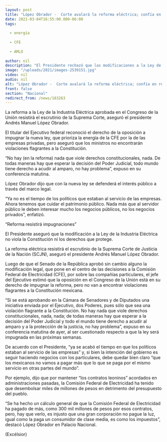```yaml
---
layout: post
title: "López Obrador -  Corte avalará la reforma eléctrica; confía en revés legal a opositores"
date: 2021-03-04T16:55:00.000-06:00
tags:
  
  - energía
  
  - CFE
  
  - AMLO
  
author: nil
description: "El Presidente rechazó que las modificaciones a la Ley de la Industria Eléctrica aprobadas por el Congreso caigan en la ilegalidad, por lo que confió en que las impugnaciones de la oposición no prosperen"
image: "/uploads/2021/images-2539151.jpg"
video: nil
audio: nil
alt: "López Obrador -  Corte avalará la reforma eléctrica; confía en revés legal a opositores"
front: false
section: "Nacional"
redirect_from: /news/183263
---
```


La reforma a la Ley de la Industria Eléctrica aprobada en el Congreso de la Unión resistirá el escrutinio de la Suprema Corte, aseguró el presidente Andrés Manuel López Obrador.

El titular del Ejecutivo federal reconoció el derecho de la oposición a impugnar la nueva ley, que prioriza la energía de la CFE por la de las empresas privadas, pero aseguró que los ministros no encontrarán violaciones flagrantes a la Constitución.

“No hay (en la reforma) nada que viole derechos constitucionales, nada. De todas maneras hay que esperar la decisión del Poder Judicial, todo mundo tiene derecho a acudir al amparo, no hay problema”, expuso en su conferencia matutina.

López Obrador dijo que con la nueva ley se defenderá el interés público a través del marco legal.

“Ya no es el tiempo de los políticos que estaban al servicio de las empresas. Ahora tenemos que cuidar el patrimonio público. Nada más que al servidor público le deben interesar mucho los negocios públicos, no los negocios privados”, enfatizó.

“Reforma resistirá impugnaciones”

El Presidente aseguró que la modificación a la Ley de la Industria Eléctrica no viola la Constitución ni los derechos que protege.

La reforma eléctrica resistirá el escrutinio de la Suprema Corte de Justicia de la Nación (SCJN), aseguró el presidente Andrés Manuel López Obrador.

Luego de que el Senado de la República aprobó sin cambio alguno la modificación legal, que pone en el centro de las decisiones a la Comisión Federal de Electricidad (CFE), por sobre las compañías particulares, el jefe del Ejecutivo estimó que la oposición en el Congreso de la Unión está en su derecho de impugnar la reforma, pero no van a encontrar violaciones flagrantes a la Constitución mexicana.

“Si se está aprobando en la Cámara de Senadores y de Diputados una iniciativa enviada por el Ejecutivo, dos Poderes, pues sólo que sea una violación flagrante a la Constitución. No hay nada que viole derechos constitucionales, nada, nada; de todas maneras hay que esperar a la decisión del Poder Judicial y todo el mundo tiene derecho a acudir al amparo y a la protección de la justicia, no hay problema”, expuso en su conferencia matutina de ayer, al ser cuestionado respecto a que la ley será impugnada en las próximas semanas.

De acuerdo con el Presidente, “ya se acabó el tiempo en que los políticos estaban al servicio de las empresas” y, si bien la intención del gobierno es seguir haciendo negocios con los particulares, debe quedar bien claro “que los mexicanos no vamos a pagar más que lo que se paga por el mismo servicio en otras partes del mundo”.

Por ejemplo, dijo que por mantener “los contratos leoninos” acordados en administraciones pasadas, la Comisión Federal de Electricidad ha tenido que desembolsar miles de millones de pesos en detrimento del presupuesto del pueblo.

“Se ha hecho un cálculo general de que la Comisión Federal de Electricidad ha pagado de más, como 300 mil millones de pesos por esos contratos, pero, hay que verlo, es injusto que una gran corporación no pague la luz, igual como la paga un consumidor de clase media, es como los impuestos”, destacó López Obrador en Palacio Nacional.

(Excélsior)